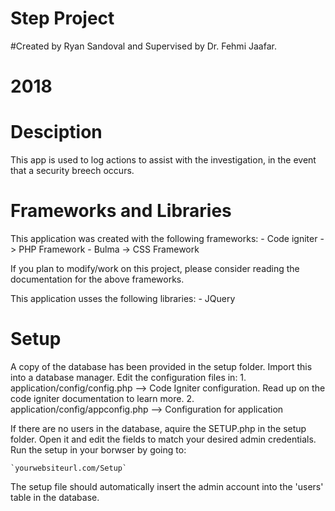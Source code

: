 # Step Project


#Created by Ryan Sandoval and Supervised by Dr. Fehmi Jaafar. 
#			2018

Desciption
==========
This app is used to log actions to assist with the investigation, in the event that a security breech occurs.


Frameworks and Libraries
========================

This application was created with the following frameworks:
	- Code igniter -> PHP Framework
	- Bulma -> CSS Framework

If you plan to modify/work on this project, please consider reading the documentation for the above frameworks.

This application usses the following libraries:
	- JQuery

Setup
=====
A copy of the database has been provided in the setup folder. Import this into a database manager.
Edit the configuration files in:
	1. application/config/config.php	--> Code Igniter configuration. Read up on the code igniter documentation to learn more.
	2. application/config/appconfig.php --> Configuration for application

If there are no users in the database, aquire the SETUP.php in the setup folder. Open it and edit the fields to match your desired admin credentials. Run the setup in your borwser by going to:

	`yourwebsiteurl.com/Setup`

The setup file should automatically insert the admin account into the 'users' table in the database.